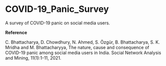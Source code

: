 # COVID-19_Panic_Survey
A survey of COVID-19 panic on social media users.

**Reference**

C. Bhattacharya, D. Chowdhury, N. Ahmed, S. Özgür, B. Bhattacharya, S. K. Mridha and M. Bhattacharyya, The nature, cause and consequence of COVID-19 panic among social media users in India. Social Network Analysis and Mining, 11(1):1-11, 2021.
